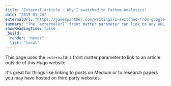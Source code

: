 ```yaml
---
title: "External Article - Why I switched to Fathom Analytics"
date: "2019-01-24"
externalUrl: "https://jamespanther.com/writings/i-switched-from-google-analytics-to-fathom-analytics/"
summary: "The `externalUrl` front matter parameter can link to any URL. This article looks just like any other, but will link to a post that is outside the Hugo project."
showReadingTime: false
_build:
  render: "never"
  list: "local"
---
```


This page uses the `externalUrl` front matter parameter to link to an article outside of this Hugo website.

It's great for things like linking to posts on Medium or to research papers you may have hosted on third party websites.
